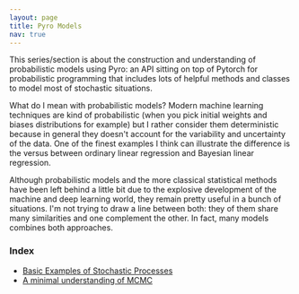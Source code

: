 ```yaml
---
layout: page
title: Pyro Models
nav: true
---
```

This series/section is about the construction and understanding of probabilistic models using Pyro: an API sitting on top of Pytorch for probabilistic programming that includes lots of helpful methods and classes to model most of stochastic situations. 

What do I mean with probabilistic models? Modern machine learning techniques are kind of probabilistic (when you pick initial weights and biases distributions for example) but I rather consider them deterministic because in general they doesn't account for the variability and uncertainty of the data. One of the finest examples I think can illustrate the difference is the versus between ordinary linear regression and Bayesian linear regression. 

Although probabilistic models and the more classical statistical methods have been left behind a little bit due to the explosive development of the machine and deep learning world, they remain pretty useful in a bunch of situations. I'm not trying to draw a line between both: they of them share many similarities and one complement the other. In fact, many models combines both approaches.  

### Index
* [Basic Examples of Stochastic Processes](pyro-models/basic-examples.html)
* [A minimal understanding of MCMC](pyro-models/mcmc_example.html)
